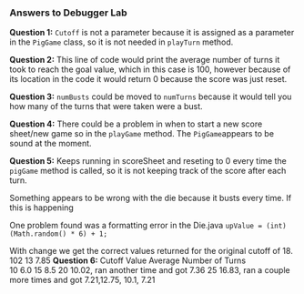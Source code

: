 ### Answers to Debugger Lab

**Question 1:** `Cutoff` is not a parameter because it is assigned as a
parameter in the `PigGame` class, so it is not needed in `playTurn` method. 

**Question 2:** This line of code would print the average number of turns it
took to reach the goal value, which in this case is 100, however because of
its location in the code it would return 0 because the score was just reset.

**Question 3:** `numBusts` could be moved to `numTurns` because it would tell
you how many of the turns that were taken were a bust. 

**Question 4:** There could be a problem in when to start a new score sheet/new
game so in the `playGame` method. The `PigGame`appears to be sound at the moment. 

**Question 5:** 
Keeps running in scoreSheet and reseting to 0 every time the 
`pigGame` method is called, so it is not keeping track of the score after each
turn. 

Something appears to be wrong with the die because it busts every time. If this
is happening

One problem found was a formatting error in the Die.java
`upValue = (int) (Math.random() * 6) + 1;`

With change we get the correct values returned for the original cutoff of 18.
102
13
7.85
**Question 6:** 
Cutoff Value   Average Number of Turns  
10                6.0
15                8.5
20                10.02, ran another time and got 7.36
25                16.83, ran a couple more times and got 7.21,12.75, 10.1, 7.21